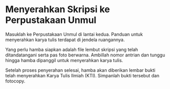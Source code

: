 # Menyerahkan Skripsi ke Perpustakaan Unmul

Masuklah ke Perpustakaan Unmul di lantai kedua. Panduan untuk menyerahkan karya tulis terdapat di jendela ruangannya.

Yang perlu hamba siapkan adalah file lembut skripsi yang telah ditandatangani serta pas foto berwarna. Ambillah nomor antrian dan tunggu hingga hamba dipanggil untuk menyerahkan karya tulis.

Setelah proses penyerahan selesai, hamba akan diberikan lembar bukti telah menyerahkan Karya Tulis Ilmiah (KTI). Simpanlah bukti tersebut dan fotocopy.
